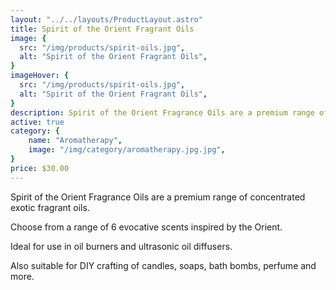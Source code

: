 ```yaml
---
layout: "../../layouts/ProductLayout.astro"
title: Spirit of the Orient Fragrant Oils
image: {
  src: "/img/products/spirit-oils.jpg",
  alt: "Spirit of the Orient Fragrant Oils",
}
imageHover: {
  src: "/img/products/spirit-oils.jpg",
  alt: "Spirit of the Orient Fragrant Oils",
}
description: Spirit of the Orient Fragrance Oils are a premium range of concentrated exotic fragrant oils.
active: true
category: {
    name: "Aromatherapy",
    image: "/img/category/aromatherapy.jpg.jpg",
}
price: $30.00
---
```


Spirit of the Orient Fragrance Oils are a premium range of concentrated exotic fragrant oils.

Choose from a range of 6 evocative scents inspired by the Orient.

Ideal for use in oil burners and ultrasonic oil diffusers.

Also suitable for DIY crafting of candles, soaps, bath bombs, perfume and more.